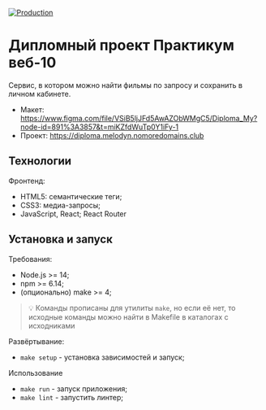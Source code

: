 [![Production](../../actions/workflows/frontend.yml/badge.svg?branch=main)](../../actions/workflows/frontend.yml?query=workflow%3A"Production")

# Дипломный проект Практикум веб-10

Сервис, в котором можно найти фильмы по запросу и сохранить в личном кабинете.

* Макет: https://www.figma.com/file/VSiB5ljJFd5AwAZObWMgC5/Diploma_My?node-id=891%3A3857&t=miKZfdWuTp0Y1iFy-1
* Проект: https://diploma.melodyn.nomoredomains.club

## Технологии

Фронтенд:
* HTML5: семантические теги;
* CSS3: медиа-запросы;
* JavaScript, React; React Router

## Установка и запуск

Требования:

* Node.js >= 14;
* npm >= 6.14;
* (опционально) make >= 4;

> 💡 Команды прописаны для утилиты `make`, но если её нет, то исходные команды можно найти в Makefile в каталогах с 
исходниками

Развёртывание:

* `make setup` - установка зависимостей и запуск;

Использование

* `make run` - запуск приложения;
* `make lint` - запустить линтер;
